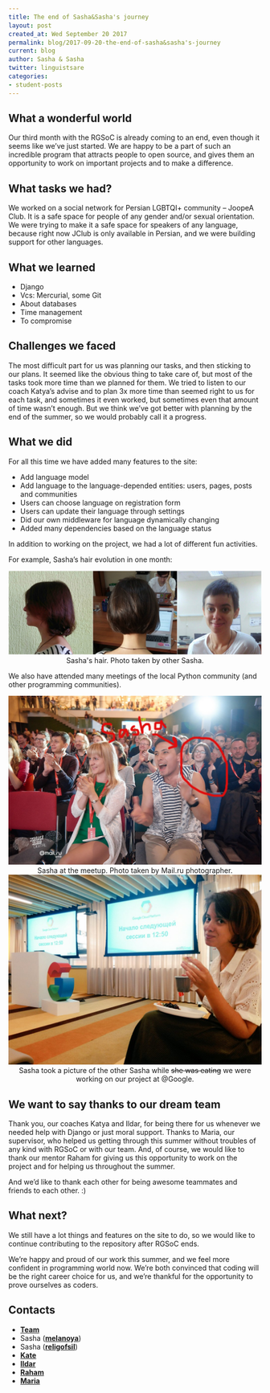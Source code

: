 ```yaml
---
title: The end of Sasha&Sasha's journey
layout: post
created_at: Wed September 20 2017
permalink: blog/2017-09-20-the-end-of-sasha&sasha's-journey
current: blog
author: Sasha & Sasha
twitter: linguistsare
categories:
- student-posts
---
```



## What a wonderful world
Our third month with the RGSoC is already coming to an end, even though it seems like we’ve just started. We are happy to be a part of such an incredible program that attracts people to open source, and gives them an opportunity to work on important projects and to make a difference.

## What tasks we had?
We worked on a social network for Persian LGBTQI+ community – JoopeA Club. It is a safe space for people of any gender and/or sexual orientation. We were trying to make it a safe space for speakers of any language, because right now JClub is only available in Persian, and we were building support for other languages.

## What we learned
* Django
* Vcs: Mercurial, some Git
* About databases
* Time management
* To compromise

## Challenges we faced
The most difficult part for us was planning our tasks, and then sticking to our plans. It seemed like the obvious thing to take care of, but most of the tasks took more time than we planned for them. We tried to listen to our coach Katya’s advise and to plan 3x more time than seemed right to us for each task, and sometimes it even worked, but sometimes even that amount of time wasn’t enough. But we think we’ve got better with planning by the end of the summer, so we would probably call it a progress. 

## What we did
For all this time we have added many features to the site:

* Add language model
* Add language to the language-depended entities:  users, pages, posts and communities
* Users can choose language on registration form
* Users can update their language through settings
* Did our own middleware for language  dynamically changing 
* Added many dependencies based on the language status

In addition to working on the project, we had a lot of different fun activities.

For example, Sasha’s hair evolution in one month:

<img src="/img/blog/2017/Alexa-Sasha-Collage.jpg" alt="melanoya">
<div align="center" div class="image-credits"> Sasha's  hair. Photo taken by other Sasha. </div>

We also have attended many meetings of the local Python community (and other programming communities).

<img src="/img/blog/2017/Alexa-meetup-religofsil.jpg" alt="religofsil">
<div align="center" div class="image-credits"> Sasha at the meetup. Photo taken by Mail.ru photographer. </div>

<img src="/img/blog/2017/Alexa-melanoya-meetup.jpg" alt="melanoya at Google">
<div align="center" div class="image-credits"> Sasha took a picture of the other Sasha while <s>she was eating</s> we were working on our project at @Google. </div> 

## We want to say thanks to our dream team
Thank you, our coaches Katya and Ildar, for being there for us whenever we needed help with Django or just moral support. Thanks to Maria, our supervisor, who helped us getting through this summer without troubles of any kind with RGSoC or with our team. And, of course, we would like to thank our mentor Raham for giving us this opportunity to work on the project and for helping us throughout the summer.

And we’d like to thank each other for being awesome teammates and friends to each other. :)


## What next?
We still have a lot things and features on the site to do, so we would like to continue contributing to the repository after RGSoC ends.

We’re happy and proud of our work this summer, and we feel more confident in programming world now. We’re both convinced that coding will be the right career choice for us, and we’re thankful for the opportunity to prove ourselves as coders.


## Contacts
* [__Team__](https://twitter.com/linguistsare)
* Sasha ([__melanoya__](https://github.com/melanoya))
* Sasha ([__religofsil__](https://github.com/religofsil))
* [__Kate__](https://github.com/Sereni)
* [__Ildar__](https://github.com/theotheo)
* [__Raham__](https://twitter.com/RahamRaf)
* [__Maria__](https://github.com/mkalininait)



